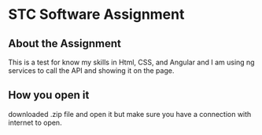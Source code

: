 # STC Software Assignment

## About the Assignment
This is a test for know my skills in Html, CSS, and Angular and I am using ng services to call the API and showing it on the page.

## How you open it

downloaded .zip file and open it but make sure you have a connection with internet to open.

